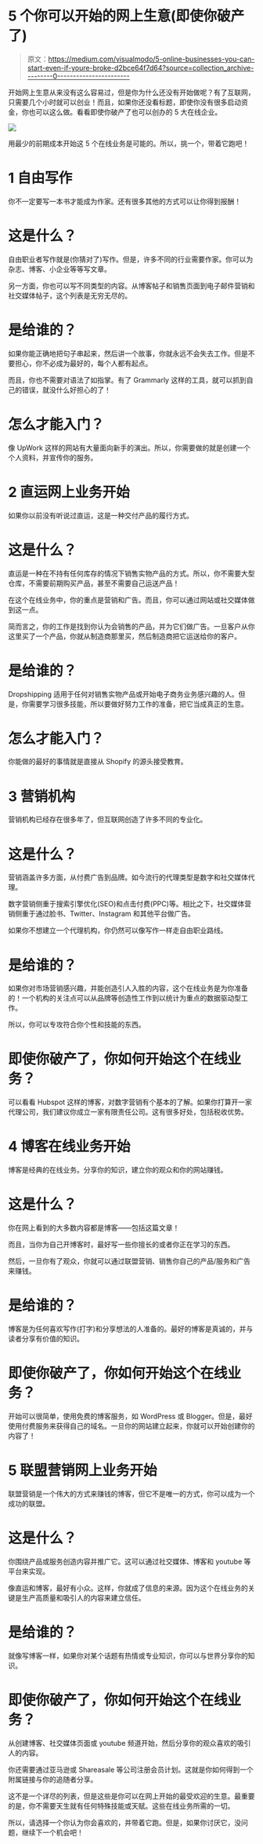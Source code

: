 # 5 个你可以开始的网上生意(即使你破产了)

> 原文：<https://medium.com/visualmodo/5-online-businesses-you-can-start-even-if-youre-broke-d2bce64f7d64?source=collection_archive---------0----------------------->

开始网上生意从来没有这么容易过，但是你为什么还没有开始做呢？有了互联网，只需要几个小时就可以创业！而且，如果你还没看标题，即使你没有很多启动资金，你也可以这么做。看看即使你破产了也可以创办的 5 大在线企业。

![](img/5185245408dfe4de33526c556ba0f99f.png)

用最少的前期成本开始这 5 个在线业务是可能的。所以，挑一个，带着它跑吧！

# 1 自由写作

你不一定要写一本书才能成为作家。还有很多其他的方式可以让你得到报酬！

# 这是什么？

自由职业者写作就是(你猜对了)写作。但是，许多不同的行业需要作家。你可以为杂志、博客、小企业等等写文章。

另一方面，你也可以写不同类型的内容。从博客帖子和销售页面到电子邮件营销和社交媒体帖子，这个列表是无穷无尽的。

# 是给谁的？

如果你能正确地把句子串起来，然后讲一个故事，你就永远不会失去工作。但是不要担心，你不必成为最好的，每个人都有起点。

而且，你也不需要对语法了如指掌。有了 Grammarly 这样的工具，就可以抓到自己的错误，就没什么好担心的了！

# 怎么才能入门？

像 UpWork 这样的网站有大量面向新手的演出。所以，你需要做的就是创建一个个人资料，并宣传你的服务。

# 2 直运网上业务开始

如果你以前没有听说过直运，这是一种交付产品的履行方式。

# 这是什么？

直运是一种在不持有任何库存的情况下销售实物产品的方式。所以，你不需要大型仓库，不需要前期购买产品，甚至不需要自己运送产品！

在这个在线业务中，你的重点是营销和广告。而且，你可以通过网站或社交媒体做到这一点。

简而言之，你的工作是找到你认为会销售的产品，并为它们做广告。一旦客户从你这里买了一个产品，你就从制造商那里买，然后制造商把它运送给你的客户。

# 是给谁的？

Dropshipping 适用于任何对销售实物产品或开始电子商务业务感兴趣的人。但是，你需要学习很多技能，所以要做好努力工作的准备，把它当成真正的生意。

# 怎么才能入门？

你能做的最好的事情就是直接从 Shopify 的源头接受教育。

# 3 营销机构

营销机构已经存在很多年了，但互联网创造了许多不同的专业化。

# 这是什么？

营销涵盖许多方面，从付费广告到品牌。如今流行的代理类型是数字和社交媒体代理。

数字营销侧重于搜索引擎优化(SEO)和点击付费(PPC)等。相比之下，社交媒体营销侧重于通过脸书、Twitter、Instagram 和其他平台做广告。

如果你不想建立一个代理机构，你仍然可以像写作一样走自由职业路线。

# 是给谁的？

如果你对市场营销感兴趣，并能创造引人入胜的内容，这个在线业务是为你准备的！一个机构的关注点可以从品牌等创造性工作到以统计为重点的数据驱动型工作。

所以，你可以专攻符合你个性和技能的东西。

# 即使你破产了，你如何开始这个在线业务？

可以看看 Hubspot 这样的博客，对数字营销有个基本的了解。如果你打算开一家代理公司，我们建议你成立一家有限责任公司。这有很多好处，包括税收优势。

# 4 博客在线业务开始

博客是经典的在线业务。分享你的知识，建立你的观众和你的网站赚钱。

# 这是什么？

你在网上看到的大多数内容都是博客——包括这篇文章！

而且，当你为自己开博客时，最好写一些你擅长的或者你正在学习的东西。

然后，一旦你有了观众，你就可以通过联盟营销、销售你自己的产品/服务和广告来赚钱。

# 是给谁的？

博客是为任何喜欢写作(打字)和分享想法的人准备的。最好的博客是真诚的，并与读者分享有价值的知识。

# 即使你破产了，你如何开始这个在线业务？

开始可以很简单，使用免费的博客服务，如 WordPress 或 Blogger。但是，最好使用付费服务来获得自己的域名。一旦你的网站建立起来，你就可以开始创建你的内容了！

# 5 联盟营销网上业务开始

联盟营销是一个伟大的方式来赚钱的博客，但它不是唯一的方式，你可以成为一个成功的联盟。

# 这是什么？

你围绕产品或服务创造内容并推广它。这可以通过社交媒体、博客和 youtube 等平台来实现。

像直运和博客，最好有小众。这样，你就成了信息的来源。因为这个在线业务的关键是生产高质量和吸引人的内容来建立信任。

# 是给谁的？

就像写博客一样，如果你对某个话题有热情或专业知识，你可以与世界分享你的知识。

# 即使你破产了，你如何开始这个在线业务？

从创建博客、社交媒体页面或 youtube 频道开始，然后分享你的观众喜欢的吸引人的内容。

你还需要通过亚马逊或 Shareasale 等公司注册会员计划。这就是你如何得到一个附属链接与你的追随者分享。

这不是一个详尽的列表，但是这些是你可以在网上开始的最受欢迎的生意。最重要的是，你不需要天生就有任何特殊技能或天赋。这些在线业务所需的一切。

所以，请选择一个你认为你会喜欢的，并带着它跑。但是，如果你讨厌它，没问题，继续下一个机会吧！